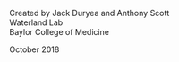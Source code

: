 Created by Jack Duryea and Anthony Scott   
Waterland Lab  
Baylor College of Medicine  

October 2018

